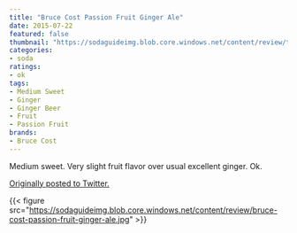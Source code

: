 ```yaml
---
title: "Bruce Cost Passion Fruit Ginger Ale"
date: 2015-07-22
featured: false
thumbnail: "https://sodaguideimg.blob.core.windows.net/content/review/thumbs/bruce-cost-passion-fruit-ginger-ale.jpg"
categories:
- soda
ratings:
- ok
tags:
- Medium Sweet
- Ginger
- Ginger Beer
- Fruit
- Passion Fruit
brands:
- Bruce Cost
---
```


Medium sweet. Very slight fruit flavor over usual excellent ginger. Ok.

[Originally posted to Twitter.](https://twitter.com/Cavorter/status/624010314741186560)

{{< figure src="https://sodaguideimg.blob.core.windows.net/content/review/bruce-cost-passion-fruit-ginger-ale.jpg" >}}

